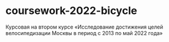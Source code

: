 # coursework-2022-bicycle
Курсовая на втором курсе «Исследование достижения целей велосипедизации Москвы в период с 2013 по май 2022 года»
